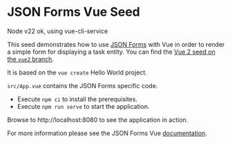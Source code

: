# JSON Forms Vue Seed

Node v22 ok, using vue-cli-service

This seed demonstrates how to use [JSON Forms](https://jsonforms.io) with Vue in order to render a simple form for displaying a task entity.
You can find the [Vue 2 seed on the `vue2` branch](https://github.com/eclipsesource/jsonforms-vue-seed/tree/vue2).

It is based on the `vue create` Hello World project.

`src/App.vue` contains the JSON Forms specific code.

- Execute `npm ci` to install the prerequisites.
- Execute `npm run serve` to start the application.

Browse to http://localhost:8080 to see the application in action.

For more information please see the JSON Forms Vue [documentation](https://jsonforms.io/docs/integrations/vue).
